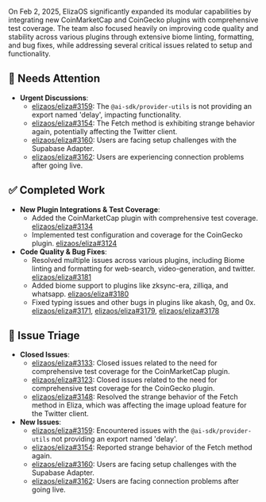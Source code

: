 On Feb 2, 2025, ElizaOS significantly expanded its modular capabilities by integrating new CoinMarketCap and CoinGecko plugins with comprehensive test coverage. The team also focused heavily on improving code quality and stability across various plugins through extensive biome linting, formatting, and bug fixes, while addressing several critical issues related to setup and functionality.

## 🚨 Needs Attention
- **Urgent Discussions**:
    - [elizaos/eliza#3159](https://github.com/elizaos/eliza/issues/3159): The `@ai-sdk/provider-utils` is not providing an export named 'delay', impacting functionality.
    - [elizaos/eliza#3154](https://github.com/elizaos/eliza/issues/3154): The Fetch method is exhibiting strange behavior again, potentially affecting the Twitter client.
    - [elizaos/eliza#3160](https://github.com/elizaos/eliza/issues/3160): Users are facing setup challenges with the Supabase Adapter.
    - [elizaos/eliza#3162](https://github.com/elizaos/eliza/issues/3162): Users are experiencing connection problems after going live.

## ✅ Completed Work
- **New Plugin Integrations & Test Coverage**:
    - Added the CoinMarketCap plugin with comprehensive test coverage. [elizaos/eliza#3134](https://github.com/elizaos/eliza/pull/3134)
    - Implemented test configuration and coverage for the CoinGecko plugin. [elizaos/eliza#3124](https://github.com/elizaos/eliza/pull/3124)
- **Code Quality & Bug Fixes**:
    - Resolved multiple issues across various plugins, including Biome linting and formatting for web-search, video-generation, and twitter. [elizaos/eliza#3181](https://github.com/elizaos/eliza/pull/3181)
    - Added biome support to plugins like zksync-era, zilliqa, and whatsapp. [elizaos/eliza#3180](https://github.com/elizaos/eliza/pull/3180)
    - Fixed typing issues and other bugs in plugins like akash, 0g, and 0x. [elizaos/eliza#3171](https://github.com/elizaos/eliza/pull/3171), [elizaos/eliza#3179](https://github.com/elizaos/eliza/pull/3179), [elizaos/eliza#3178](https://github.com/elizaos/eliza/pull/3178)

## 🐞 Issue Triage
- **Closed Issues**:
    - [elizaos/eliza#3133](https://github.com/elizaos/eliza/issues/3133): Closed issues related to the need for comprehensive test coverage for the CoinMarketCap plugin.
    - [elizaos/eliza#3123](https://github.com/elizaos/eliza/issues/3123): Closed issues related to the need for comprehensive test coverage for the CoinGecko plugin.
    - [elizaos/eliza#3148](https://github.com/elizaos/eliza/issues/3148): Resolved the strange behavior of the Fetch method in Eliza, which was affecting the image upload feature for the Twitter client.
- **New Issues**:
    - [elizaos/eliza#3159](https://github.com/elizaos/eliza/issues/3159): Encountered issues with the `@ai-sdk/provider-utils` not providing an export named 'delay'.
    - [elizaos/eliza#3154](https://github.com/elizaos/eliza/issues/3154): Reported strange behavior of the Fetch method again.
    - [elizaos/eliza#3160](https://github.com/elizaos/eliza/issues/3160): Users are facing setup challenges with the Supabase Adapter.
    - [elizaos/eliza#3162](https://github.com/elizaos/eliza/issues/3162): Users are facing connection problems after going live.